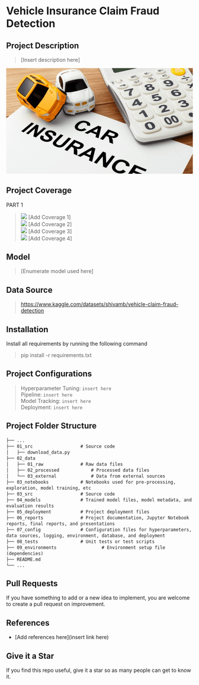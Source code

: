 # Vehicle Insurance Claim Fraud Detection

## Project Description
> [Insert description here]

![Image Alt Text](10_images/cover.jpg)

## Project Coverage

PART 1
> ![](https://geps.dev/progress/100) [Add Coverage 1] <br>
> ![](https://geps.dev/progress/100) [Add Coverage 2] <br>
> ![](https://geps.dev/progress/100) [Add Coverage 3] <br>
> ![](https://geps.dev/progress/0) [Add Coverage 4] <br>

## Model
> [Enumerate model used here]

## Data Source
> https://www.kaggle.com/datasets/shivamb/vehicle-claim-fraud-detection

## Installation
Install all requirements by running the following command

> pip install -r requirements.txt

## Project Configurations

> Hyperparameter Tuning: `insert here` <br>
> Pipeline: `insert here` <br>
> Model Tracking: `insert here` <br>
> Deployment: `insert here`

## Project Folder Structure
```text
├── ...
├── 01_src  				# Source code
│   ├── download_data.py
├── 02_data
│   ├── 01_raw  			# Raw data files
│   ├── 02_processed 			# Processed data files
│   └── 03_external  			# Data from external sources
├── 03_notebooks  			# Notebooks used for pre-processing, exploration, model training, etc 
├── 03_src  				# Source code
├── 04_models  				# Trained model files, model metadata, and evaluation results
├── 05_deployment  			# Project deployment files
├── 06_reports  			# Project documentation, Jupyter Notebook reports, final reports, and presentations
├── 07_config  				# Configuration files for hyperparameters, data sources, logging, environment, database, and deployment
├── 08_tests 				# Unit tests or test scripts
├── 09_environments 		        # Environment setup file (dependencies)
├── README.md
└── ...
```
## Pull Requests

If you have something to add or a new idea to implement, you are welcome to create a pull request on improvement.

## References
- [Add references here](insert link here)

## Give it a Star

If you find this repo useful, give it a star so as many people can get to know it.


